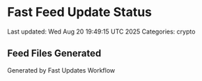 # Fast Feed Update Status
Last updated: Wed Aug 20 19:49:15 UTC 2025
Categories: crypto

## Feed Files Generated

Generated by Fast Updates Workflow
